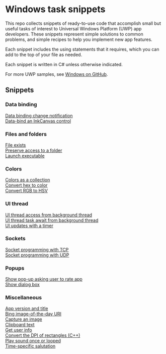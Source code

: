 # Windows task snippets

This repo collects snippets of ready-to-use code that accomplish small but useful tasks of
 interest to Universal Windows Platform (UWP) app developers. These snippets represent
 simple solutions to common problems, and simple recipes to help you implement new app features.  

Each snippet includes the using 
statements that it requires, which you can add to the top of your file as needed.

Each snippet is written in C# unless otherwise indicated. 

For more UWP samples, see [Windows on GitHub](http://microsoft.github.io/windows/).

## Snippets

### Data binding

[Data binding change notification](tasks/Data-binding-change-notification.md)  
[Data-bind an InkCanvas control](tasks/InkCanvas-data-binding.md)  

### Files and folders

[File exists](tasks/File-exists.md)  
[Preserve access to a folder](tasks/Folder-access-preservation.md)  
[Launch executable](tasks/Launch-executable.md)  

### Colors

[Colors as a collection](tasks/Colors-as-a-collection.md)  
[Convert hex to color](tasks/Convert-hex-to-color.md)  
[Convert RGB to HSV](tasks/Convert-RGB-to-HSV.md)  

### UI thread

[UI thread access from background thread](tasks/UI-thread-access-from-background-thread.md)  
[UI thread task await from background thread](tasks/UI-thread-task-await-from-background-thread.md)  
[UI updates with a timer](tasks/UI-updates-with-a-timer.md)  

### Sockets

[Socket programming with TCP](tasks/Socket-programming-with-TCP.md)  
[Socket programming with UDP](tasks/Socket-programming-with-UDP.md)  

### Popups
[Show pop-up asking user to rate app](tasks/Store-app-rating-pop-up.md)  
[Show dialog box](tasks/Show-dialog-box.md)  

### Miscellaneous

[App version and title](tasks/App-version-and-title.md)  
[Bing image-of-the-day URI](tasks/Bing-image-of-the-day-URI.md)  
[Capture an image](tasks/Capture-an-image.md)  
[Clipboard text](tasks/Clipboard-text.md)  
[Get user info](tasks/User-info.md)  
[Convert the DPI of rectangles (C++)](tasks/Convert-DPI-rectangles.md)  
[Play sound once or looped](tasks/Play-sound-once-or-looped.md)  
[Time-specific salutation](tasks/Time-specific-salutation.md)  
  